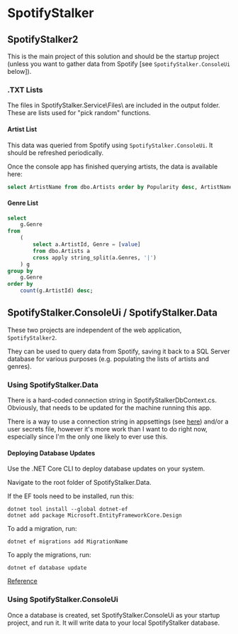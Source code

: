 # SpotifyStalker

## SpotifyStalker2

This is the main project of this solution and should be the startup project (unless you want to gather data from Spotify [see `SpotifyStalker.ConsoleUi` below]).

### .TXT Lists

The files in SpotifyStalker.Service\Files\ are included in the output folder. These are lists used for "pick random" functions.

#### Artist List

This data was queried from Spotify using `SpotifyStalker.ConsoleUi`. It should be refreshed periodically.

Once the console app has finished querying artists, the data is available here:

```sql
select ArtistName from dbo.Artists order by Popularity desc, ArtistName;
```

#### Genre List

```sql
select
    g.Genre
from	
    (
        select a.ArtistId, Genre = [value]
        from dbo.Artists a
        cross apply string_split(a.Genres, '|') 
    ) g
group by
    g.Genre
order by
    count(g.ArtistId) desc;
```

## SpotifyStalker.ConsoleUi / SpotifyStalker.Data

These two projects are independent of the web application, `SpotifyStalker2`.

They can be used to query data from Spotify, saving it back to a SQL Server database for various purposes (e.g. populating the lists of artists and genres).


### Using SpotifyStalker.Data

There is a hard-coded connection string in SpotifyStalkerDbContext.cs. Obviously, that needs to be updated for the machine running this app.

There is a way to use a connection string in appsettings (see [here](https://stackoverflow.com/questions/56017952/how-to-set-connectionstring-from-appsettings-json-in-entity-framework-core)) and/or a user secrets file, however it's more work than I want to do right now, especially since I'm the only one likely to ever use this.

#### Deploying Database Updates

Use the .NET Core CLI to deploy database updates on your system.

Navigate to the root folder of SpotifyStalker.Data.

If the EF tools need to be installed, run this:

```
dotnet tool install --global dotnet-ef
dotnet add package Microsoft.EntityFrameworkCore.Design
```

To add a migration, run:

```
dotnet ef migrations add MigrationName
```

To apply the migrations, run:

```
dotnet ef database update
```

[Reference](https://docs.microsoft.com/en-us/ef/core/get-started/overview/first-app?tabs=netcore-cli)

### Using SpotifyStalker.ConsoleUi

Once a database is created, set SpotifyStalker.ConsoleUi as your startup project, and run it. It will write data to your local SpotifyStalker database.



